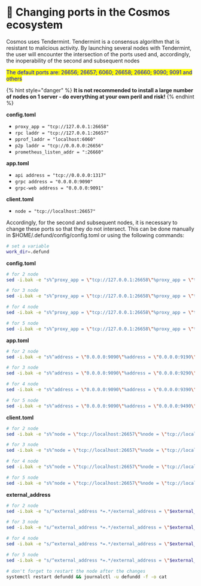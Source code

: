 # 🔨 Changing ports in the Cosmos ecosystem

Cosmos uses Tendermint. Tendermint is a consensus algorithm that is resistant to malicious activity. By launching several nodes with Tendermint, the user will encounter the intersection of the ports used and, accordingly, the inoperability of the second and subsequent nodes

<mark style="color:blue;">The default ports are: 26656; 26657; 6060; 26658; 26660; 9090; 9091 and others</mark>

{% hint style="danger" %}
**It is not recommended to install a large number of nodes on 1 server - do everything at your own peril and risk!**
{% endhint %}

**config.toml**

* `proxy_app = "tcp://127.0.0.1:26658"`
* `rpc laddr = "tcp://127.0.0.1:26657"`
* `pprof_laddr = "localhost:6060"`
* `p2p laddr = "tcp://0.0.0.0:26656"`
* `prometheus_listen_addr = ":26660"`

**app.toml**

* `api address = "tcp://0.0.0.0:1317"`
* `grpc address = "0.0.0.0:9090"`
* `grpc-web address = "0.0.0.0:9091"`

**client.toml**

* `node = "tcp://localhost:26657"`

Accordingly, for the second and subsequent nodes, it is necessary to change these ports so that they do not intersect. This can be done manually in $HOME/.defund/config/config.toml or using the following commands:

```bash
# set a variable
work_dir=.defund
```

**config.toml**

```bash
# for 2 node
sed -i.bak -e "s%^proxy_app = \"tcp://127.0.0.1:26658\"%proxy_app = \"tcp://127.0.0.1:36658\"%; s%^laddr = \"tcp://127.0.0.1:26657\"%laddr = \"tcp://127.0.0.1:36657\"%; s%^pprof_laddr = \"localhost:6060\"%pprof_laddr = \"localhost:6061\"%; s%^laddr = \"tcp://0.0.0.0:26656\"%laddr = \"tcp://0.0.0.0:36656\"%; s%^prometheus_listen_addr = \":26660\"%prometheus_listen_addr = \":36660\"%" $HOME/$work_dir/config/config.toml

# for 3 node
sed -i.bak -e "s%^proxy_app = \"tcp://127.0.0.1:26658\"%proxy_app = \"tcp://127.0.0.1:46658\"%; s%^laddr = \"tcp://127.0.0.1:26657\"%laddr = \"tcp://127.0.0.1:46657\"%; s%^pprof_laddr = \"localhost:6060\"%pprof_laddr = \"localhost:6062\"%; s%^laddr = \"tcp://0.0.0.0:26656\"%laddr = \"tcp://0.0.0.0:46656\"%; s%^prometheus_listen_addr = \":26660\"%prometheus_listen_addr = \":46660\"%" $HOME/$work_dir/config/config.toml

# for 4 node
sed -i.bak -e "s%^proxy_app = \"tcp://127.0.0.1:26658\"%proxy_app = \"tcp://127.0.0.1:56658\"%; s%^laddr = \"tcp://127.0.0.1:26657\"%laddr = \"tcp://127.0.0.1:56657\"%; s%^pprof_laddr = \"localhost:6060\"%pprof_laddr = \"localhost:6063\"%; s%^laddr = \"tcp://0.0.0.0:26656\"%laddr = \"tcp://0.0.0.0:56656\"%; s%^prometheus_listen_addr = \":26660\"%prometheus_listen_addr = \":56660\"%" $HOME/$work_dir/config/config.toml

# for 5 node
sed -i.bak -e "s%^proxy_app = \"tcp://127.0.0.1:26658\"%proxy_app = \"tcp://127.0.0.1:60558\"%; s%^laddr = \"tcp://127.0.0.1:26657\"%laddr = \"tcp://127.0.0.1:60557\"%; s%^pprof_laddr = \"localhost:6060\"%pprof_laddr = \"localhost:6064\"%; s%^laddr = \"tcp://0.0.0.0:26656\"%laddr = \"tcp://0.0.0.0:60556\"%; s%^prometheus_listen_addr = \":26660\"%prometheus_listen_addr = \":60560\"%" $HOME/$work_dir/config/config.toml
```

**app.toml**

```bash
# for 2 node
sed -i.bak -e "s%^address = \"0.0.0.0:9090\"%address = \"0.0.0.0:9190\"%; s%^address = \"0.0.0.0:9091\"%address = \"0.0.0.0:9191\"%; s%^address = \"tcp://0.0.0.0:1317\"%address = \"tcp://0.0.0.0:1327\"%" $HOME/$work_dir/config/app.toml

# for 3 node
sed -i.bak -e "s%^address = \"0.0.0.0:9090\"%address = \"0.0.0.0:9290\"%; s%^address = \"0.0.0.0:9091\"%address = \"0.0.0.0:9291\"%; s%^address = \"tcp://0.0.0.0:1317\"%address = \"tcp://0.0.0.0:1337\"%" $HOME/$work_dir/config/app.toml

# for 4 node
sed -i.bak -e "s%^address = \"0.0.0.0:9090\"%address = \"0.0.0.0:9390\"%; s%^address = \"0.0.0.0:9091\"%address = \"0.0.0.0:9391\"%; s%^address = \"tcp://0.0.0.0:1317\"%address = \"tcp://0.0.0.0:1347\"%" $HOME/$work_dir/config/app.toml

# for 5 node
sed -i.bak -e "s%^address = \"0.0.0.0:9090\"%address = \"0.0.0.0:9490\"%; s%^address = \"0.0.0.0:9091\"%address = \"0.0.0.0:9491\"%; s%^address = \"tcp://0.0.0.0:1317\"%address = \"tcp://0.0.0.0:1357\"%" $HOME/$work_dir/config/app.toml
```

**client.toml**

```bash
# for 2 node
sed -i.bak -e "s%^node = \"tcp://localhost:26657\"%node = \"tcp://localhost:36657\"%" $HOME/$work_dir/config/client.toml

# for 3 node
sed -i.bak -e "s%^node = \"tcp://localhost:26657\"%node = \"tcp://localhost:46657\"%" $HOME/$work_dir/config/client.toml

# for 4 node
sed -i.bak -e "s%^node = \"tcp://localhost:26657\"%node = \"tcp://localhost:56657\"%" $HOME/$work_dir/config/client.toml

# for 5 node
sed -i.bak -e "s%^node = \"tcp://localhost:26657\"%node = \"tcp://localhost:60557\"%" $HOME/$work_dir/config/client.toml
```

**external\_address**

```bash
# for 2 node
sed -i.bak -e "s/^external_address *=.*/external_address = \"$external_address:36656\"/" $HOME/$work_dir/config/config.toml

# for 3 node
sed -i.bak -e "s/^external_address *=.*/external_address = \"$external_address:46656\"/" $HOME/$work_dir/config/config.toml

# for 4 node
sed -i.bak -e "s/^external_address *=.*/external_address = \"$external_address:56656\"/" $HOME/$work_dir/config/config.toml

# for 5 node
sed -i.bak -e "s/^external_address *=.*/external_address = \"$external_address:60556\"/" $HOME/$work_dir/config/config.toml
```

```bash
# don't forget to restart the node after the changes
systemctl restart defundd && journalctl -u defundd -f -o cat
```
